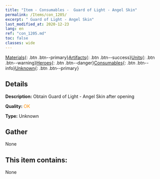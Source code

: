 ```yaml
---
title: "Item - Consumables -  Guard of Light - Angel Skin"
permalink: /Items/con_1205/
excerpt: " Guard of Light - Angel Skin"
last_modified_at: 2020-12-23
lang: en
ref: "con_1205.md"
toc: false
classes: wide
---
```

 [Materials](/Items/){: .btn .btn--primary}[Artifacts](/Items/Artifacts/){: .btn .btn--success}[Units](/Items/Units/){: .btn .btn--warning}[Heroes](/Items/Heroes/){: .btn .btn--danger}[Consumables](/Items/Consumables/){: .btn .btn--info}[Unknown](/Items/Unknown/){: .btn .btn--primary}

## Details
 **Description:** Obtain Guard of Light - Angel Skin after opening

 **Quality:** <span style="color: #FF8C00">OK</span>

 **Type:** Unknown

## Gather

  None

## This item contains:

  None


